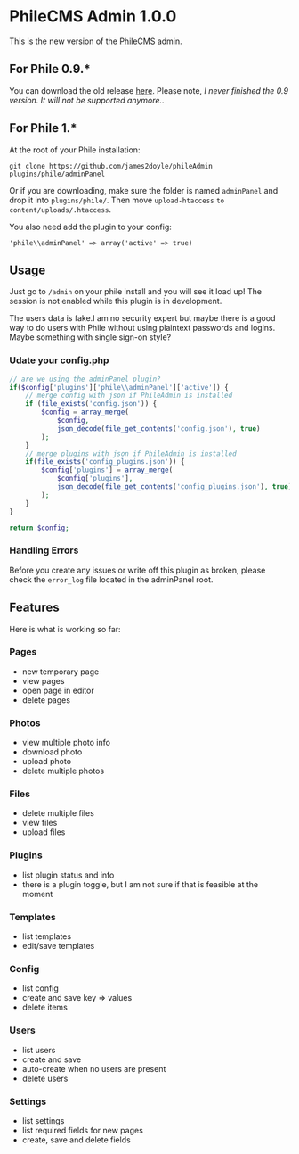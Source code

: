 PhileCMS Admin 1.0.0
====================

This is the new version of the [PhileCMS](https://github.com/PhileCMS/Phile) admin.

## For Phile 0.9.*

You can download the old release [here](https://github.com/james2doyle/phileAdmin/releases/tag/0.9). Please note, *I never finished the 0.9 version. It will not be supported anymore.*.

## For Phile 1.*

At the root of your Phile installation:

`git clone https://github.com/james2doyle/phileAdmin plugins/phile/adminPanel`

Or if you are downloading, make sure the folder is named `adminPanel` and drop it into `plugins/phile/`. Then move `upload-htaccess` `to content/uploads/.htaccess`.

You also need add the plugin to your config:

```
'phile\\adminPanel' => array('active' => true)
```

## Usage

Just go to `/admin` on your phile install and you will see it load up! The session is not enabled while this plugin is in development.

The users data is fake.I am no security expert but maybe there is a good way to do users with Phile without using plaintext passwords and logins. Maybe something with single sign-on style?

### Udate your config.php

```php
// are we using the adminPanel plugin?
if($config['plugins']['phile\\adminPanel']['active']) {
    // merge config with json if PhileAdmin is installed
	if (file_exists('config.json')) {
		$config = array_merge(
			$config,
			json_decode(file_get_contents('config.json'), true)
		);
	}
	// merge plugins with json if PhileAdmin is installed
	if(file_exists('config_plugins.json')) {
		$config['plugins'] = array_merge(
			$config['plugins'],
			json_decode(file_get_contents('config_plugins.json'), true)
		);
	}
}

return $config;
```

### Handling Errors

Before you create any issues or write off this plugin as broken, please check the `error_log` file located in the adminPanel root.

## Features

Here is what is working so far:

### Pages

* new temporary page
* view pages
* open page in editor
* delete pages

### Photos

* view multiple photo info
* download photo
* upload photo
* delete multiple photos

### Files

* delete multiple files
* view files
* upload files

### Plugins

* list plugin status and info
* there is a plugin toggle, but I am not sure if that is feasible at the moment

### Templates

* list templates
* edit/save templates

### Config

* list config
* create and save key => values
* delete items

### Users

* list users
* create and save
* auto-create when no users are present
* delete users

### Settings

* list settings
* list required fields for new pages
* create, save and delete fields
